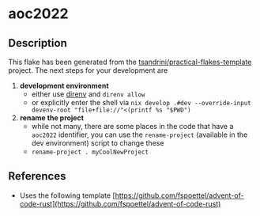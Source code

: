 # aoc2022

## Description

This flake has been generated from the
[tsandrini/practical-flakes-template](https://github.com/tsandrini/practical-flakes-template/)
project. The next steps for your development are

1. **development environment**
   - either use [direnv](https://github.com/direnv/direnv) and `direnv allow`
   - or explicitly enter the shell via
     `nix develop .#dev --override-input devenv-root "file+file://"<(printf %s "$PWD")`
1. **rename the project**
   - while not many, there are some places in the code that have a `aoc2022`
     identifier, you can use the `rename-project` (available in the dev environment)
     script to change these
   - `rename-project . myCoolNewProject`

## References

- Uses the following template [https://github.com/fspoettel/advent-of-code-rust](https://github.com/fspoettel/advent-of-code-rust)
